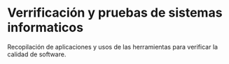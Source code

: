 # Verrificación y pruebas de sistemas informaticos
Recopilación de aplicaciones y usos de las herramientas para verificar la
calidad de software.
